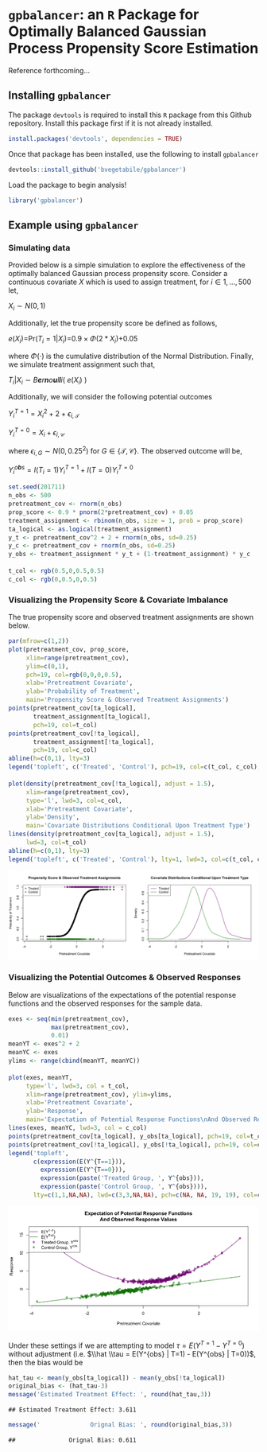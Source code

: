 `gpbalancer`: an `R` Package for Optimally Balanced Gaussian Process Propensity Score Estimation
================================================================================================

Reference forthcoming...

Installing `gpbalancer`
-----------------------

The package `devtools` is required to install this `R` package from this Github repository. Install this package first if it is not already installed.

``` r
install.packages('devtools', dependencies = TRUE)
```

Once that package has been installed, use the following to install `gpbalancer`

``` r
devtools::install_github('bvegetabile/gpbalancer')
```

Load the package to begin analysis!

``` r
library('gpbalancer')
```

Example using `gpbalancer`
--------------------------

### Simulating data

Provided below is a simple simulation to explore the effectiveness of the optimally balanced Gaussian process propensity score. Consider a continuous covariate *X* which is used to assign treatment, for *i* ∈ 1, …, 500 let,

*X*<sub>*i*</sub> ∼ *N*(0, 1)

Additionally, let the true propensity score be defined as follows,

*e*(*X*<sub>*i*</sub>)=Pr(*T*<sub>*i*</sub> = 1|*X*<sub>*i*</sub>)=0.9 × *Φ*(2 \* *X*<sub>*i*</sub>)+0.05

where *Φ*(⋅) is the cumulative distribution of the Normal Distribution. Finally, we simulate treatment assignment such that,

*T*<sub>*i*</sub>|*X*<sub>*i*</sub> ∼ *B**e**r**n**o**u**l**l**i*( *e*(*X*<sub>*i*</sub>) )

Additionally, we will consider the following potential outcomes

*Y*<sub>*i*</sub><sup>*T* = 1</sup> = *X*<sub>*i*</sub><sup>2</sup> + 2 + *ϵ*<sub>*i*, 𝒯</sub>

*Y*<sub>*i*</sub><sup>*T* = 0</sup> = *X*<sub>*i*</sub> + *ϵ*<sub>*i*, 𝒞</sub>

where *ϵ*<sub>*i*, *G*</sub> ∼ *N*(0, 0.25<sup>2</sup>) for *G* ∈ {𝒯, 𝒞}. The observed outcome will be,

*Y*<sub>*i*</sub><sup>*o**b**s*</sup> = *I*(*T*<sub>*i*</sub> = 1)*Y*<sub>*i*</sub><sup>*T* = 1</sup> + *I*(*T* = 0)*Y*<sub>*i*</sub><sup>*T* = 0</sup>

``` r
set.seed(201711)
n_obs <- 500
pretreatment_cov <- rnorm(n_obs)
prop_score <- 0.9 * pnorm(2*pretreatment_cov) + 0.05
treatment_assignment <- rbinom(n_obs, size = 1, prob = prop_score)
ta_logical <- as.logical(treatment_assignment)
y_t <- pretreatment_cov^2 + 2 + rnorm(n_obs, sd=0.25)
y_c <- pretreatment_cov + rnorm(n_obs, sd=0.25)
y_obs <- treatment_assignment * y_t + (1-treatment_assignment) * y_c

t_col <- rgb(0.5,0,0.5,0.5)
c_col <- rgb(0,0.5,0,0.5)
```

### Visualizing the Propensity Score & Covariate Imbalance

The true propensity score and observed treatment assignments are shown below.

``` r
par(mfrow=c(1,2))
plot(pretreatment_cov, prop_score, 
     xlim=range(pretreatment_cov), 
     ylim=c(0,1),
     pch=19, col=rgb(0,0,0,0.5),
     xlab='Pretreatment Covariate',
     ylab='Probability of Treatment',
     main='Propensity Score & Observed Treatment Assignments')
points(pretreatment_cov[ta_logical],
       treatment_assignment[ta_logical],
       pch=19, col=t_col)
points(pretreatment_cov[!ta_logical],
       treatment_assignment[!ta_logical],
       pch=19, col=c_col)
abline(h=c(0,1), lty=3)
legend('topleft', c('Treated', 'Control'), pch=19, col=c(t_col, c_col), bg='white')

plot(density(pretreatment_cov[!ta_logical], adjust = 1.5),
     xlim=range(pretreatment_cov), 
     type='l', lwd=3, col=c_col,
     xlab='Pretreatment Covariate',
     ylab='Density',
     main='Covariate Distributions Conditional Upon Treatment Type')
lines(density(pretreatment_cov[ta_logical], adjust = 1.5),
     lwd=3, col=t_col)
abline(h=c(0,1), lty=3)
legend('topleft', c('Treated', 'Control'), lty=1, lwd=3, col=c(t_col, c_col), bg='white')
```

![](README_files/figure-markdown_github/unnamed-chunk-5-1.png)

### Visualizing the Potential Outcomes & Observed Responses

Below are visualizations of the expectations of the potential response functions and the observed responses for the sample data.

``` r
exes <- seq(min(pretreatment_cov), 
            max(pretreatment_cov), 
            0.01)
meanYT <- exes^2 + 2
meanYC <- exes
ylims <- range(cbind(meanYT, meanYC))

plot(exes, meanYT,
     type='l', lwd=3, col = t_col,
     xlim=range(pretreatment_cov), ylim=ylims,
     xlab='Pretreatment Covariate',
     ylab='Response',
     main='Expectation of Potential Response Functions\nAnd Observed Response Values')
lines(exes, meanYC, lwd=3, col = c_col)
points(pretreatment_cov[ta_logical], y_obs[ta_logical], pch=19, col=t_col)
points(pretreatment_cov[!ta_logical], y_obs[!ta_logical], pch=19, col=c_col)
legend('topleft', 
       c(expression(E(Y^{T==1})), 
         expression(E(Y^{T==0})),
         expression(paste('Treated Group, ', Y^{obs})), 
         expression(paste('Control Group, ', Y^{obs}))), 
       lty=c(1,1,NA,NA), lwd=c(3,3,NA,NA), pch=c(NA, NA, 19, 19), col=c(t_col, c_col), bg='white')
```

![](README_files/figure-markdown_github/unnamed-chunk-6-1.png)

Under these settings if we are attempting to model *τ* = *E*(*Y*<sup>*T* = 1</sup> − *Y*<sup>*T* = 0</sup>) without adjustment (i.e. $\\hat \\tau = E(Y^{obs} | T=1) - E(Y^{obs} | T=0))$, then the bias would be

``` r
hat_tau <- mean(y_obs[ta_logical]) - mean(y_obs[!ta_logical])
original_bias <- (hat_tau-3)
message('Estimated Treatment Effect: ', round(hat_tau,3))
```

    ## Estimated Treatment Effect: 3.611

``` r
message('              Orignal Bias: ', round(original_bias,3))
```

    ##               Orignal Bias: 0.611
